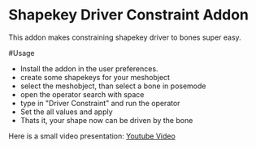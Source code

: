 # Shapekey Driver Constraint Addon
This addon makes constraining shapekey driver to bones super easy.

#Usage
- Install the addon in the user preferences.
- create some shapekeys for your meshobject
- select the meshobject, than select a bone in posemode
- open the operator search with space
- type in "Driver Constraint" and run the operator
- Set the all values and apply
- Thats it, your shape now can be driven by the bone

Here is a small video presentation:
[Youtube Video](https://www.youtube.com/watch?v=IFLhvW-lJVM)

